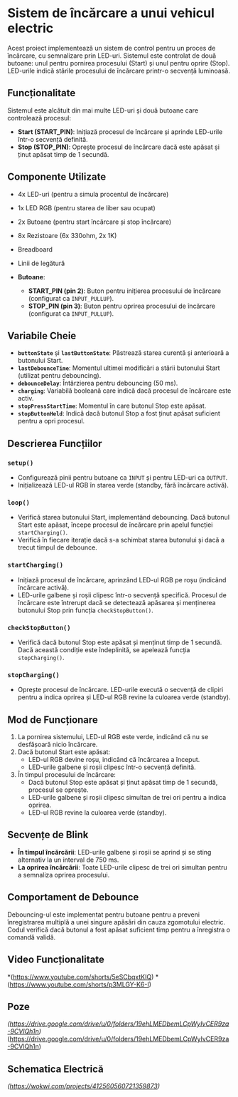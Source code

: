 # ⁠Sistem de încărcare a unui vehicul electric

Acest proiect implementează un sistem de control pentru un proces de încărcare, cu semnalizare prin LED-uri. Sistemul este controlat de două butoane: unul pentru pornirea procesului (Start) și unul pentru oprire (Stop). LED-urile indică stările procesului de încărcare printr-o secvență luminoasă.

## Funcționalitate

Sistemul este alcătuit din mai multe LED-uri și două butoane care controlează procesul:

- **Start (START_PIN)**: Inițiază procesul de încărcare și aprinde LED-urile într-o secvență definită.
- **Stop (STOP_PIN)**: Oprește procesul de încărcare dacă este apăsat și ținut apăsat timp de 1 secundă.

## Componente Utilizate

- 4x LED-uri (pentru a simula procentul de încărcare)
- 1x LED RGB (pentru starea de liber sau ocupat)
- 2x Butoane (pentru start încărcare și stop încărcare)
- 8x Rezistoare (6x 330ohm, 2x 1K)
- Breadboard
- Linii de legătură

- **Butoane**:
  - **START_PIN (pin 2)**: Buton pentru inițierea procesului de încărcare (configurat ca `INPUT_PULLUP`).
  - **STOP_PIN (pin 3)**: Buton pentru oprirea procesului de încărcare (configurat ca `INPUT_PULLUP`).

## Variabile Cheie

- **`buttonState`** și **`lastButtonState`**: Păstrează starea curentă și anterioară a butonului Start.
- **`lastDebounceTime`**: Momentul ultimei modificări a stării butonului Start (utilizat pentru debouncing).
- **`debounceDelay`**: Întârzierea pentru debouncing (50 ms).
- **`charging`**: Variabilă booleană care indică dacă procesul de încărcare este activ.
- **`stopPressStartTime`**: Momentul în care butonul Stop este apăsat.
- **`stopButtonHeld`**: Indică dacă butonul Stop a fost ținut apăsat suficient pentru a opri procesul.

## Descrierea Funcțiilor

### `setup()`

- Configurează pinii pentru butoane ca `INPUT` și pentru LED-uri ca `OUTPUT`.
- Inițializează LED-ul RGB în starea verde (standby, fără încărcare activă).

### `loop()`

- Verifică starea butonului Start, implementând debouncing. Dacă butonul Start este apăsat, începe procesul de încărcare prin apelul funcției `startCharging()`.
- Verifică în fiecare iterație dacă s-a schimbat starea butonului și dacă a trecut timpul de debounce.

### `startCharging()`

- Inițiază procesul de încărcare, aprinzând LED-ul RGB pe roșu (indicând încărcare activă).
- LED-urile galbene și roșii clipesc într-o secvență specifică. Procesul de încărcare este întrerupt dacă se detectează apăsarea și menținerea butonului Stop prin funcția `checkStopButton()`.

### `checkStopButton()`

- Verifică dacă butonul Stop este apăsat și menținut timp de 1 secundă. Dacă această condiție este îndeplinită, se apelează funcția `stopCharging()`.

### `stopCharging()`

- Oprește procesul de încărcare. LED-urile execută o secvență de clipiri pentru a indica oprirea și LED-ul RGB revine la culoarea verde (standby).

## Mod de Funcționare

1. La pornirea sistemului, LED-ul RGB este verde, indicând că nu se desfășoară nicio încărcare.
2. Dacă butonul Start este apăsat:
   - LED-ul RGB devine roșu, indicând că încărcarea a început.
   - LED-urile galbene și roșii clipesc într-o secvență definită.
3. În timpul procesului de încărcare:
   - Dacă butonul Stop este apăsat și ținut apăsat timp de 1 secundă, procesul se oprește.
   - LED-urile galbene și roșii clipesc simultan de trei ori pentru a indica oprirea.
   - LED-ul RGB revine la culoarea verde (standby).

## Secvențe de Blink

- **În timpul încărcării**: LED-urile galbene și roșii se aprind și se sting alternativ la un interval de 750 ms.
- **La oprirea încărcării**: Toate LED-urile clipesc de trei ori simultan pentru a semnaliza oprirea procesului.

## Comportament de Debounce

Debouncing-ul este implementat pentru butoane pentru a preveni înregistrarea multiplă a unei singure apăsări din cauza zgomotului electric. Codul verifică dacă butonul a fost apăsat suficient timp pentru a înregistra o comandă validă.

## Video Funcționalitate

*(https://www.youtube.com/shorts/5eSCbqxtKIQ)
*(https://www.youtube.com/shorts/p3MLGY-K6-I)

## Poze

*(https://drive.google.com/drive/u/0/folders/19ehLMEDbemLCpWyIvCER9za-9CVlQh1n)*(https://drive.google.com/drive/u/0/folders/19ehLMEDbemLCpWyIvCER9za-9CVlQh1n)

## Schematica Electrică

*(https://wokwi.com/projects/412560560721359873)*
